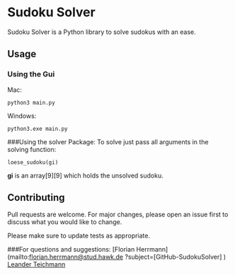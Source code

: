 

# Sudoku Solver

Sudoku Solver is a Python library to solve sudokus with an ease.


## Usage
### Using the Gui
Mac:
```
python3 main.py
```

Windows:
```
python3.exe main.py
```
###Using the solver Package:
To solve just pass all arguments in the solving function:

```
loese_sudoku(gi)
```
**gi** is an array[9][9] which holds the unsolved sudoku.

## Contributing
Pull requests are welcome. For major changes, please open an issue first to discuss what you would like to change.

Please make sure to update tests as appropriate.

###For questions and suggestions: 
[Florian Herrmann](mailto:florian.herrmann@stud.hawk.de ?subject=[GitHub-SudokuSolver] )
[Leander Teichmann](mailto:leander.teichmann@stud.hawk.de?subject=[GitHub-SudokuSolver] )

